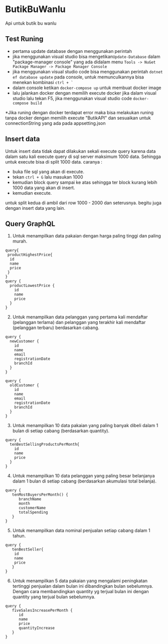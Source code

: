 # ButikBuWanlu
Api untuk butik bu wanlu

## Test Runing
- pertama update database dengan menggunakan perintah 
- jika menggunakan visual studio bisa mengetikan```Update-Database``` dalam "package-manager console" yang ada didalam menu ```Tools -> NuGet Package Manager -> Package Manager Console```
- jika menggunakan visual studio code bisa menggunakan perintah ```dotnet ef database update``` pada console, untuk memunculkannya bisa menekan kombinasi ```ctrl + ` ```
- dalam console ketikan ```docker-compose up``` untuk membuat docker image
- lalu jalankan docker dengan memilih execute docker jika dalam visual studio lalu tekan F5, jika menggunakan visual studio code ```docker-compose build```

*Jika runing dengan docker terdapat error maka bisa melakukan runing tanpa docker dengan memilih execute "ButikAPI" dan sesuaikan untuk connectionString yang ada pada appsetting.json
   

## Insert data
Untuk insert data tidak dapat dilakukan sekali execute query karena data dalam satu kali execute query di sql server maksimum 1000 data. Sehingga untuk execute bisa di split 1000 data.
caranya :
- buka file sql yang akan di execute.
- tekan ```ctrl + G``` lalu masukan 1000 
- kemudian block query sampai ke atas sehingga ter block kurang lebih 1000 data yang akan di insert.
- kemudian execute.

untuk split kedua di ambil dari row 1000 - 2000 dan seterusnya. begitu juga dengan insert data yang lain.


## Query GraphQL

1. Untuk menampilkan data pakaian dengan harga paling tinggi dan paling
murah.
```
query{
 productHighestPrice{
  id
  name
  price
 }
}
query {
  productLowestPrice {
    id
    name
    price
  }
}
```
2. Untuk menampilkan data pelanggan yang pertama kali mendaftar
(pelanggan terlama) dan pelanggan yang terakhir kali mendaftar (pelanggan
terbaru) berdasarkan cabang.
```
query {
  newCustomer {
	id
	name
	email
	registrationDate
	branchId
  }
}
```
```
query {
  oldCustomer {
	id
	name
	email
	registrationDate
	branchId
  }
}
```

3. Untuk menampilkan 10 data pakaian yang paling banyak dibeli dalam 1 bulan
di setiap cabang (berdasarkan quantity).
```
query {
  tenBestSellingProductsPerMonth{
    id
    name
    price 
  }
}
```
4. Untuk menampilkan 10 data pelanggan yang paling besar belanjanya dalam
1 bulan di setiap cabang (berdasarkan akumulasi total belanja).
```
query {
   tenMostBuyersPerMonth() {
	  branchName
	  month
	  customerName
	  totalSpending
   }
}
```
5. Untuk menampilkan data nominal penjualan setiap cabang dalam 1 tahun.
```
query {
   tenBestSeller{
    id
    name
    price
   }
}
```
6. Untuk menampilkan 5 data pakaian yang mengalami peningkatan tertinggi
penjualan dalam bulan ini dibandingkan bulan sebelumnya. Dengan cara
membandingkan quantity yg terjual bulan ini dengan quantity yang terjual
bulan sebelumnya.
```
query {
   fiveSalesIncreasePerMonth {
      id
	  name
	  price
	  quantityIncrease
   }
}
```

